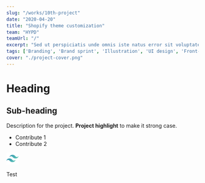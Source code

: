```yaml
---
slug: "/works/10th-project"
date: "2020-04-20"
title: "Shopify theme customization"
team: "HYPD"
teamUrl: "/"
excerpt: "Sed ut perspiciatis unde omnis iste natus error sit voluptatem accusantium doloremque laudantium, totam rem aperiam"
tags: ['Branding', 'Brand sprint', 'Illustration', 'UI design', 'Front-end', 'Shopify', 'Liquid', 'HTML / SCSS', 'JS']
cover: "./project-cover.png"
---
```


# Heading

## Sub-heading

Description for the project.
**Project highlight** to make it strong case.

* Contribute 1
* Contribute 2

![Image test](./tailwind-icon.png)

<div class="bg-gray-300">Test</div>
